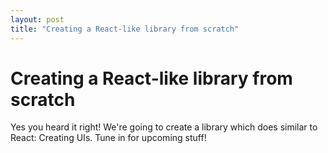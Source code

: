 ```yaml
---
layout: post
title: "Creating a React-like library from scratch"
---
```


# Creating a React-like library from scratch

Yes you heard it right! We're going to create a library which does similar to React: Creating UIs.
Tune in for upcoming stuff!